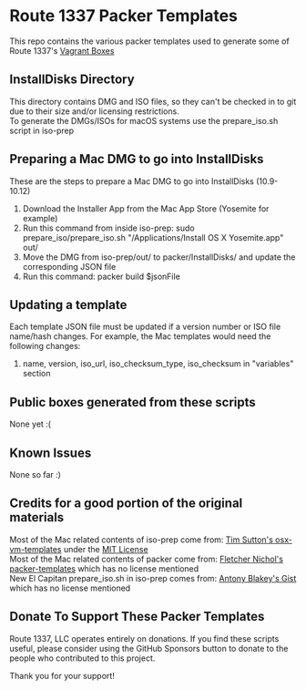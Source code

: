 Route 1337 Packer Templates
===========================
This repo contains the various packer templates used to generate some of Route 1337's [Vagrant Boxes](https://github.com/route1337/VagrantBoxes)

InstallDisks Directory
----------------------
This directory contains DMG and ISO files, so they can't be checked in to git due to their size and/or licensing restrictions.  
To generate the DMGs/ISOs for macOS systems use the prepare_iso.sh script in iso-prep

Preparing a Mac DMG to go into InstallDisks
-------------------------------------------
These are the steps to prepare a Mac DMG to go into InstallDisks (10.9-10.12)
  1. Download the Installer App from the Mac App Store (Yosemite for example)
  2. Run this command from inside iso-prep: sudo prepare_iso/prepare_iso.sh "/Applications/Install OS X Yosemite.app" out/
  3. Move the DMG from iso-prep/out/ to packer/InstallDisks/ and update the corresponding JSON file
  4. Run this command: packer build $jsonFile

Updating a template
------------
Each template JSON file must be updated if a version number or ISO file name/hash changes.
For example, the Mac templates would need the following changes:
  1. name, version, iso_url, iso_checksum_type, iso_checksum in "variables" section

Public boxes generated from these scripts
-----------------------------------------

None yet :(

Known Issues
------------
None so far :)

Credits for a good portion of the original materials
----------------------------------------------------

Most of the Mac related contents of iso-prep come from: [Tim Sutton's osx-vm-templates](https://github.com/timsutton/osx-vm-templates) under the [MIT License](https://github.com/timsutton/osx-vm-templates/blob/master/LICENSE.md)  
Most of the Mac related contents of packer come from: [Fletcher Nichol's packer-templates](https://github.com/fnichol/packer-templates) which has no license mentioned  
New El Capitan prepare_iso.sh in iso-prep comes from: [Antony Blakey's Gist](https://gist.github.com/AntonyBlakey/e0116fe82e596c5005d8) which has no license mentioned

Donate To Support These Packer Templates
----------------------------------------
Route 1337, LLC operates entirely on donations. If you find these scripts useful, please consider using the GitHub Sponsors button to donate to the people who contributed to this project.

Thank you for your support!
